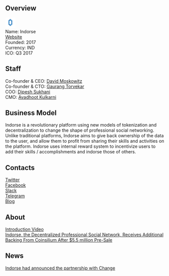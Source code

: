 ## Overview
![logo](../projects/logo/indorse.png)  
Name: Indorse   
[Website](https://indorse.io/)  
Founded: 2017  
Currency:  	IND  
ICO: Q3 2017
## Staff
Co-founder & CEO: [David Moskowitz](../people/david_moskowitz.md)  
Co-founder & CTO: [Gaurang Torvekar](../people/gaurang_torvekar.md)  
COO: [Dipesh Sukhani](../people/dipesh_sukhani.md)  
CMO: [Avadhoot Kulkarni](../people/avadhoot_kulkarni.md)
## Business Model
Indorse is a revolutionary platform using new models of tokenization and decentralization to change the shape of professional social networking. Unlike traditional platforms, Indorse aims to give back ownership of the data to the user, and allow them to profit from sharing their skills and activities on the platform. Indorse uses internal reward system to incentivize users to add their skills / accomplishments and indorse those of others.
## Contacts  
[Twitter](https://twitter.com/joinindorse)  
[Facebook](https://www.facebook.com/JoinIndorse/)  
[Slack](http://joinindorse.herokuapp.com/)  
[Telegram](https://t.me/joinchat/AAAAAA1WIyLU_WrlA3b3zw)  
[Blog](https://medium.com/joinindorse)  
## About  
[Introduction Video](https://www.youtube.com/watch?v=peZOjxQhWL4)   
[Indorse, the Decentralized Professional Social Network, Receives Additional Backing From Coinsilium After $5.5 million Pre-Sale](http://www.the-blockchain.com/2017/08/16/indorse-decentralized-professional-social-network-receives-additional-backing-coinsilium-5-5-million-pre-sale/)
## News  
[Indorse had announced the partnership with Change](../news/change_07-09-17.md)
